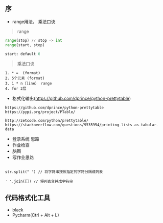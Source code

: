 ## 序


- range用法， 乘法口诀  
> range
```python
range(stop) // stop -> int
range(start, stop)

start: default 0
```  
>乘法口诀
```
1. * =  (format)
2. 5个元素 (format)
3. 1 * n（line） range
4. for 2层
```
- 格式化输出(https://github.com/dprince/python-prettytable)
```angular2
https://github.com/dprince/python-prettytable
https://pypi.org/project/PTable/

http://zetcode.com/python/prettytable/
https://stackoverflow.com/questions/9535954/printing-lists-as-tabular-data
```

- 登录系统 思路
- 作业检查
- 脑图
- 写作业思路

```angular2

str.split(" ") // 将字符串按照指定的字符分隔成列表

' '.join([]) // 将列表合并成字符串
```



## 代码格式化工具
- black
- Pycharm(Ctrl + Alt + L)
